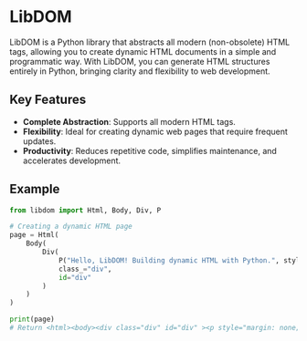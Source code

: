 # LibDOM

LibDOM is a Python library that abstracts all modern (non-obsolete) HTML tags, allowing you to create dynamic HTML documents in a simple and programmatic way. With LibDOM, you can generate HTML structures entirely in Python, bringing clarity and flexibility to web development.

## Key Features

- **Complete Abstraction**: Supports all modern HTML tags.
- **Flexibility**: Ideal for creating dynamic web pages that require frequent updates.
- **Productivity**: Reduces repetitive code, simplifies maintenance, and accelerates development.

## Example

```py
from libdom import Html, Body, Div, P

# Creating a dynamic HTML page
page = Html(
    Body(
        Div(
            P("Hello, LibDOM! Building dynamic HTML with Python.", style="margin: none;"),
            class_="div",
            id="div"
        )
    )
)

print(page)
# Return <html><body><div class="div" id="div" ><p style="margin: none;" >Hello, LibDOM! Building dynamic HTML with Python.</p></div></body></html>
```